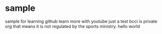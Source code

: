 # sample
sample for learning github
learn more with youtube 
just a test
bcci is private org that means it is not regulated by the sports ministry.
hello world
